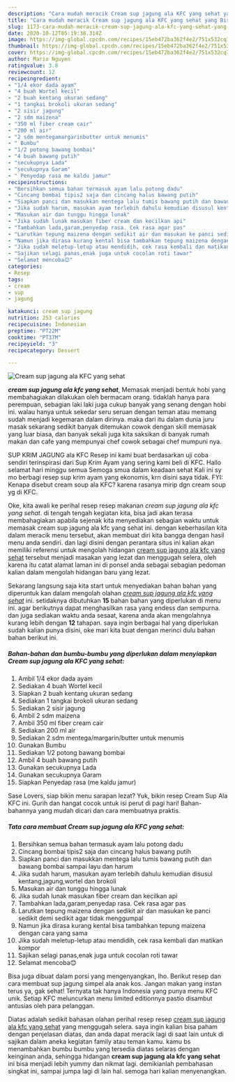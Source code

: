 ```yaml
---
description: "Cara mudah meracik Cream sup jagung ala KFC yang sehat yang Bisa Manjain Lidah"
title: "Cara mudah meracik Cream sup jagung ala KFC yang sehat yang Bisa Manjain Lidah"
slug: 1173-cara-mudah-meracik-cream-sup-jagung-ala-kfc-yang-sehat-yang-bisa-manjain-lidah
date: 2020-10-12T05:19:38.314Z
image: https://img-global.cpcdn.com/recipes/15eb472ba362f4e2/751x532cq70/cream-sup-jagung-ala-kfc-yang-sehat-foto-resep-utama.jpg
thumbnail: https://img-global.cpcdn.com/recipes/15eb472ba362f4e2/751x532cq70/cream-sup-jagung-ala-kfc-yang-sehat-foto-resep-utama.jpg
cover: https://img-global.cpcdn.com/recipes/15eb472ba362f4e2/751x532cq70/cream-sup-jagung-ala-kfc-yang-sehat-foto-resep-utama.jpg
author: Mario Nguyen
ratingvalue: 3.8
reviewcount: 12
recipeingredient:
- "1/4 ekor dada ayam"
- "4 buah Wortel kecil"
- "2 buah kentang ukuran sedang"
- "1 tangkai brokoli ukuran sedang"
- "2 sisir jagung"
- "2 sdm maizena"
- "350 ml fiber cream cair"
- "200 ml air"
- "2 sdm mentegamargarinbutter untuk menumis"
- " Bumbu"
- "1/2 potong bawang bombai"
- "4 buah bawang putih"
- "secukupnya Lada"
- "secukupnya Garam"
- " Penyedap rasa me kaldu jamur"
recipeinstructions:
- "Bersihkan semua bahan termasuk ayam lalu potong dadu"
- "Cincang bombai tipis2 saja dan cincang halus bawang putih"
- "Siapkan panci dan masukkan mentega lalu tumis bawang putih dan bawang bombai sampai layu dan harum"
- "Jika sudah harum, masukan ayam terlebih dahulu kemudian disusul kentang,jagung,wortel dan brokoli"
- "Masukan air dan tunggu hingga lunak"
- "Jika sudah lunak masukan fiber cream dan kecilkan api"
- "Tambahkan lada,garam,penyedap rasa. Cek rasa agar pas"
- "Larutkan tepung maizena dengan sedikit air dan masukan ke panci sedikit demi sedikit agar tidak menggumpal"
- "Namun jika dirasa kurang kental bisa tambahkan tepung maizena dengan cara yang sama"
- "Jika sudah meletup-letup atau mendidih, cek rasa kembali dan matikan kompor"
- "Sajikan selagi panas,enak juga untuk cocolan roti tawar"
- "Selamat mencoba😊"
categories:
- Resep
tags:
- cream
- sup
- jagung

katakunci: cream sup jagung 
nutrition: 253 calories
recipecuisine: Indonesian
preptime: "PT22M"
cooktime: "PT37M"
recipeyield: "3"
recipecategory: Dessert

---
```



![Cream sup jagung ala KFC yang sehat](https://img-global.cpcdn.com/recipes/15eb472ba362f4e2/751x532cq70/cream-sup-jagung-ala-kfc-yang-sehat-foto-resep-utama.jpg)

<b><i>cream sup jagung ala kfc yang sehat</i></b>, Memasak menjadi bentuk hobi yang membahagiakan dilakukan oleh bermacam orang. tidaklah hanya para perempuan, sebagian laki laki juga cukup banyak yang senang dengan hobi ini. walau hanya untuk sekedar seru seruan dengan teman atau memang sudah menjadi kegemaran dalam dirinya. maka dari itu dalam dunia juru masak sekarang sedikit banyak ditemukan cowok dengan skill memasak yang luar biasa, dan banyak sekali juga kita saksikan di banyak rumah makan dan cafe yang mempunyai chef cowok sebagai chef mumpuni nya.

SUP KRIM JAGUNG ala KFC Resep ini kami buat berdasarkan uji coba sendiri terinspirasi dari Sup Krim Ayam yang sering kami beli di KFC. Hallo selamat hari minggu semua Semoga smua dalam keadaan sehat Kali ini sy mo berbagi resep sup krim ayam yang ekonomis, krn disini saya tidak. FYI: Kenapa disebut cream soup ala KFC? karena rasanya mirip dgn cream soup yg di KFC.

Oke, kita awali ke perihal resep resep makanan <i>cream sup jagung ala kfc yang sehat</i>. di tengah tengah kegiatan kita, bisa jadi akan terasa membahagiakan apabila sejenak kita menyediakan sebagian waktu untuk memasak cream sup jagung ala kfc yang sehat ini. dengan keberhasilan kita dalam meracik menu tersebut, akan membuat diri kita bangga dengan hasil menu anda sendiri. dan lagi disini dengan perantara situs ini kalian akan memiliki referensi untuk mengolah hidangan <u>cream sup jagung ala kfc yang sehat</u> tersebut menjadi masakan yang lezat dan menggugah selera, oleh karena itu catat alamat laman ini di ponsel anda sebagai sebagian pedoman kalian dalam mengolah hidangan baru yang lezat.


Sekarang langsung saja kita start untuk menyediakan bahan bahan yang diperuntuk kan dalam mengolah olahan <u><i>cream sup jagung ala kfc yang sehat</i></u> ini. setidaknya dibutuhkan <b>15</b> bahan bahan yang diperlukan di menu ini. agar berikutnya dapat menghasilkan rasa yang endess dan sempurna. dan juga sediakan waktu anda sesaat, karena anda akan mengolahnya kurang lebih dengan <b>12</b> tahapan. saya ingin berbagai hal yang diperlukan sudah kalian punya disini, oke mari kita buat dengan merinci dulu bahan bahan berikut ini.

<!--inarticleads1-->

##### Bahan-bahan dan bumbu-bumbu yang diperlukan dalam menyiapkan Cream sup jagung ala KFC yang sehat:

1. Ambil 1/4 ekor dada ayam
1. Sediakan 4 buah Wortel kecil
1. Siapkan 2 buah kentang ukuran sedang
1. Sediakan 1 tangkai brokoli ukuran sedang
1. Sediakan 2 sisir jagung
1. Ambil 2 sdm maizena
1. Ambil 350 ml fiber cream cair
1. Sediakan 200 ml air
1. Sediakan 2 sdm mentega/margarin/butter untuk menumis
1. Gunakan  Bumbu
1. Sediakan 1/2 potong bawang bombai
1. Ambil 4 buah bawang putih
1. Gunakan secukupnya Lada
1. Gunakan secukupnya Garam
1. Siapkan  Penyedap rasa (me kaldu jamur)


Sase Lovers, siap bikin menu sarapan lezat? Yuk, bikin resep Cream Sup Ala KFC ini. Gurih dan hangat cocok untuk isi perut di pagi hari! Bahan-bahannya yang mudah dicari dan cara membuatnya praktis. 

<!--inarticleads2-->

##### Tata cara membuat Cream sup jagung ala KFC yang sehat:

1. Bersihkan semua bahan termasuk ayam lalu potong dadu
1. Cincang bombai tipis2 saja dan cincang halus bawang putih
1. Siapkan panci dan masukkan mentega lalu tumis bawang putih dan bawang bombai sampai layu dan harum
1. Jika sudah harum, masukan ayam terlebih dahulu kemudian disusul kentang,jagung,wortel dan brokoli
1. Masukan air dan tunggu hingga lunak
1. Jika sudah lunak masukan fiber cream dan kecilkan api
1. Tambahkan lada,garam,penyedap rasa. Cek rasa agar pas
1. Larutkan tepung maizena dengan sedikit air dan masukan ke panci sedikit demi sedikit agar tidak menggumpal
1. Namun jika dirasa kurang kental bisa tambahkan tepung maizena dengan cara yang sama
1. Jika sudah meletup-letup atau mendidih, cek rasa kembali dan matikan kompor
1. Sajikan selagi panas,enak juga untuk cocolan roti tawar
1. Selamat mencoba😊


Bisa juga dibuat dalam porsi yang mengenyangkan, lho. Berikut resep dan cara membuat sup jagung simpel ala anak kos. Jangan makan yang instan terus ya, gak sehat! Ternyata tak hanya Indonesia yang punya menu KFC unik. Setiap KFC meluncurkan menu limited editionnya pastio disambut antusias oleh para pelanggan. 

Diatas adalah sedikit bahasan olahan perihal resep resep <u>cream sup jagung ala kfc yang sehat</u> yang menggugah selera. saya ingin kalian bisa paham dengan penjelasan diatas, dan anda dapat meracik lagi di saat lain untuk di sajikan dalam aneka kegiatan family atau teman kamu. kamu bs menambahkan bumbu bumbu yang tersedia diatas selaras dengan keinginan anda, sehingga hidangan <b>cream sup jagung ala kfc yang sehat</b> ini bisa menjadi lebih yummy dan nikmat lagi. demikianlah pembahasan singkat ini, sampai jumpa lagi di lain hal. semoga hari kalian menyenangkan.
